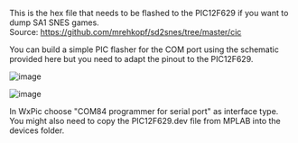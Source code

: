 This is the hex file that needs to be flashed to the PIC12F629 if you want to dump SA1 SNES games.  
Source: https://github.com/mrehkopf/sd2snes/tree/master/cic   

You can build a simple PIC flasher for the COM port using the schematic provided here but you need to adapt the pinout to the PIC12F629.  

![image](https://github.com/sanni/cartreader/blob/master/extras/snesCIC/pic_prog_schematic.gif)    
      
![image](https://dl.dropboxusercontent.com/s/7c6ql87mu4dh70a/12f629.jpg?dl=1)   

In WxPic choose "COM84 programmer for serial port" as interface type.   
You might also need to copy the PIC12F629.dev file from MPLAB into the devices folder.   
